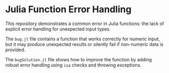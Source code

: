 # Julia Function Error Handling

This repository demonstrates a common error in Julia functions: the lack of explicit error handling for unexpected input types.

The `bug.jl` file contains a function that works correctly for numeric input, but it may produce unexpected results or silently fail if non-numeric data is provided.

The `bugSolution.jl` file shows how to improve the function by adding robust error handling using `isa` checks and throwing exceptions.
